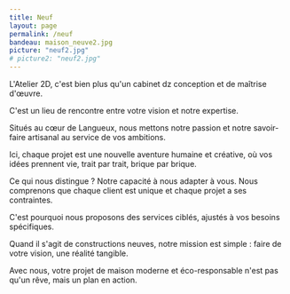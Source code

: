 ```yaml
---
title: Neuf
layout: page
permalink: /neuf
bandeau: maison_neuve2.jpg
picture: "neuf2.jpg"
# picture2: "neuf2.jpg"
---
```


L'Atelier 2D, c'est bien plus qu'un cabinet dz conception et de maîtrise d'œuvre.

C'est un lieu de rencontre entre votre vision et notre expertise.

Situés au cœur de Langueux, nous mettons notre passion et notre savoir-faire artisanal au service de vos ambitions.

Ici, chaque projet est une nouvelle aventure humaine et créative, où vos idées prennent vie, trait par trait, brique par brique.

Ce qui nous distingue ? Notre capacité à nous adapter à vous. Nous comprenons que chaque client est unique et chaque projet a ses contraintes.

C'est pourquoi nous proposons des services ciblés, ajustés à vos besoins spécifiques.

Quand il s'agit de constructions neuves, notre mission est simple : faire de votre vision, une réalité tangible.

Avec nous, votre projet de maison moderne et éco-responsable n'est pas qu'un rêve, mais un plan en action.




